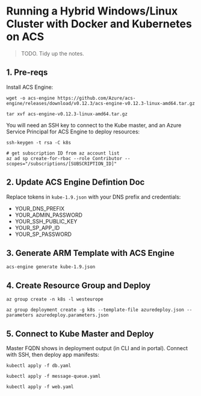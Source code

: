 
# Running a Hybrid Windows/Linux Cluster with Docker and Kubernetes on ACS

> TODO. Tidy up the notes.


## 1. Pre-reqs

Install ACS Engine:

```
wget -o acs-engine https://github.com/Azure/acs-engine/releases/download/v0.12.3/acs-engine-v0.12.3-linux-amd64.tar.gz

tar xvf acs-engine-v0.12.3-linux-amd64.tar.gz
```

You will need an SSH key to connect to the Kube master, and an Azure Service Principal for ACS Engine to deploy resources:

```
ssh-keygen -t rsa -C k8s
```

```
# get subscription ID from az account list
az ad sp create-for-rbac --role Contributor --scopes="/subscriptions/[SUBSCRIPTION_ID]"
```

## 2. Update ACS Engine Defintion Doc

Replace tokens in `kube-1.9.json` with your DNS prefix and credentials:

- YOUR_DNS_PREFIX
- YOUR_ADMIN_PASSWORD
- YOUR_SSH_PUBLIC_KEY
- YOUR_SP_APP_ID
- YOUR_SP_PASSWORD

## 3. Generate ARM Template with ACS Engine

```
acs-engine generate kube-1.9.json
```

## 4. Create Resource Group and Deploy

```
az group create -n k8s -l westeurope

az group deployment create -g k8s --template-file azuredeploy.json --parameters azuredeploy.parameters.json
```

## 5. Connect to Kube Master and Deploy

Master FQDN shows in deployment output (in CLI and in portal). Connect with SSH, then deploy app manifests:

```
kubectl apply -f db.yaml

kubectl apply -f message-queue.yaml

kubectl apply -f web.yaml
```
